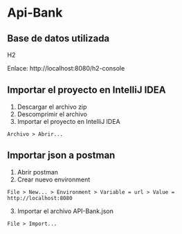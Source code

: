 # Api-Bank

## Base de datos utilizada
H2

Enlace: http://localhost:8080/h2-console

## Importar el proyecto en IntelliJ IDEA
1. Descargar el archivo zip
2. Descomprimir el archivo
3. Importar el proyecto en IntelliJ IDEA
```
Archivo > Abrir...
```

## Importar json a postman
1. Abrir postman
2. Crear nuevo environment 
```
File > New... > Environment > Variable = url > Value = http://localhost:8080
```
3. Importar el archivo API-Bank.json
```
File > Import...
```